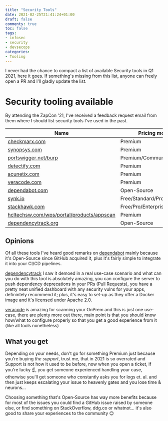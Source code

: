 ```yaml
---
title: "Security Tools"
date: 2021-02-25T21:41:24+01:00
draft: false
comments: true
toc: false
tags:
- infosec
- security
- devsecops
categories:
- Tooling
---
```


I never had the chance to compact a list of available Security tools in Q1 2021, here it goes.
If something's missing from this list, anyone can freely open a PR and I'll gladly update the list.
# Security tooling available

By attending the ZapCon '21, I've received a feedback request email from them where
I should list security tools I've used in the past.

| Name | Pricing model |
| ---- | ------------- |
| [checkmarx.com][checkmarx] | Premium |
| [synopsys.com][synopsys] | Premium |
| [portswigger.net/burp][burp] | Premium/Community Edition |
| [detectify.com][dtfy] | Premium |
| [acunetix.com][acunetx] | Premium |
| [veracode.com][veracode] | Premium |
| [dependabot.com][dpnb] | Open-Source |
| [synk.io][synk] | Free/Standard/Pro/Enterprise |
| [stackhawk.com][swk] | Free/Pro/Enterprise |
| [hcltechsw.com/wps/portal/products/appscan][appscan] | Premium |
| [dependencytrack.org][dptk] | Open-Source |

## Opinions

Of all these tools I've heard good remarks on [dependabot][dpnb] mainly because it's Open-Source
since GitHub acquired it, plus it's fairly simple to integrate it into your CI/CD pipelines.

[dependencytrack][dptk] I saw it demoed in a real use-case scenario and what can you do with this tool
is absolutely amazing, you can configure the server to push dependency deprecations in your PRs (Pull Requests),
you have a pretty neat unified dashboard with any security vulns for your apps, definintely recommend it; plus, it's
easy to set-up as they offer a Docker image and it's licensed under Apache 2.0.

[veracode][veracode] is amazing for scanning your OnPrem and this is just one use-case, there are plenty more out there,
main point is that you should know how/what to configure properly so that you get a good experience from it (like all
tools nonetheless)

## What you get

Depending on your needs, don't go for something Premium just because you're buying *the support*, trust me, that in
2021 is so overrated and Support is not how it used to be before, now when you open a ticket, if you're lucky :point_up:, you get
someone experienced handling your case, otherwise you'll get someone who constantly asks you for logs et. al. and then
just keeps escalating your issue to heavenly gates and you lose time & neurons...

Choosing something that's Open-Source has way more benefits because for most of the issues you could find a GitHub issue
raised by someone else, or find something on StackOverflow, ddg.co or whatnot... it's also good to share your experiences to the
community :wink:


[checkmarx]: https://www.checkmarx.com
[synopsys]: https://www.synopsys.com
[burp]: https://portswigger.net/burp
[dtfy]: https://detectify.com
[acunetx]: https://www.acunetix.com
[veracode]: https://www.veracode.com
[dpnb]: https://dependabot.com
[synk]: https://snyk.io
[swk]: https://www.stackhawk.com
[appscan]: https://www.hcltechsw.com/wps/portal/products/appscan
[dptk]: https://dependencytrack.org
